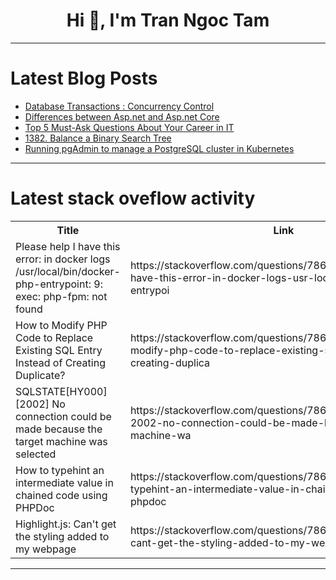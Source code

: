 <h1 align="center">Hi 👋, I'm Tran Ngoc Tam</h1>

---

# Latest Blog Posts 
<!-- BLOG-POST-LIST:START -->
- [Database Transactions : Concurrency Control](https://dev.to/aharmaz/database-transactions-concurrency-control-1h6i)
- [Differences between Asp.net and Asp.net Core](https://dev.to/pains_arch/differences-between-aspnet-and-aspnet-core-23o7)
- [Top 5 Must-Ask Questions About Your Career in IT](https://dev.to/usulpro/top-5-must-ask-questions-about-your-career-in-it-2245)
- [1382. Balance a Binary Search Tree](https://dev.to/mdarifulhaque/1382-balance-a-binary-search-tree-1bj8)
- [Running pgAdmin to manage a PostgreSQL cluster in Kubernetes](https://dev.to/dbazhenov/running-pgadmin-to-manage-a-postgresql-cluster-in-kubernetes-616)
<!-- BLOG-POST-LIST:END -->

---

# Latest stack oveflow activity
<table>
  <tr><th>Title</th><th>Link</th></tr>
  <!-- STACKOVERFLOW:START --><tr><td>Please help I have this error: in docker logs /usr/local/bin/docker-php-entrypoint: 9: exec: php-fpm: not found</td><td>https://stackoverflow.com/questions/78674018/please-help-i-have-this-error-in-docker-logs-usr-local-bin-docker-php-entrypoi</td></tr><tr><td>How to Modify PHP Code to Replace Existing SQL Entry Instead of Creating Duplicate?</td><td>https://stackoverflow.com/questions/78673974/how-to-modify-php-code-to-replace-existing-sql-entry-instead-of-creating-duplica</td></tr><tr><td>SQLSTATE[HY000] [2002] No connection could be made because the target machine was selected</td><td>https://stackoverflow.com/questions/78673954/sqlstatehy000-2002-no-connection-could-be-made-because-the-target-machine-wa</td></tr><tr><td>How to typehint an intermediate value in chained code using PHPDoc</td><td>https://stackoverflow.com/questions/78673920/how-to-typehint-an-intermediate-value-in-chained-code-using-phpdoc</td></tr><tr><td>Highlight.js: Can&#39;t get the styling added to my webpage</td><td>https://stackoverflow.com/questions/78673908/highlight-js-cant-get-the-styling-added-to-my-webpage</td></tr><!-- STACKOVERFLOW:END -->
</table>

---


